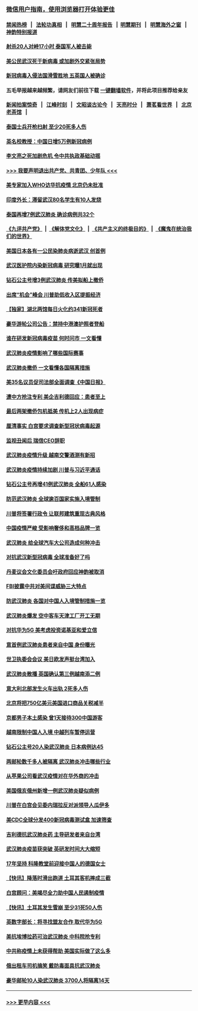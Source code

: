 ### [微信用户指南，使用浏览器打开体验更佳](https://github.com/gfw-breaker/banned-news1/blob/master/indexes/wechat-guide.md?t=0)
#### [禁闻热榜](热点新闻.md?t=0)  &nbsp;&nbsp;|&nbsp;&nbsp; [法轮功真相](https://github.com/gfw-breaker/truth/blob/master/README.md?t=0) &nbsp;&nbsp;|&nbsp;&nbsp; [明慧二十周年报告](https://github.com/gfw-breaker/mh-reports/blob/master/README.md?t=0) &nbsp;&nbsp;|&nbsp;&nbsp;[明慧期刊](https://github.com/gfw-breaker/mh-qikan) &nbsp;&nbsp;|&nbsp;&nbsp; [明慧海外之窗](https://github.com/gfw-breaker/mh-news/blob/master/README.md?t=0) &nbsp;&nbsp;|&nbsp;&nbsp; [神韵特别报道](https://github.com/gfw-breaker/mh-news/blob/master/shenyun.md?t=0)
#### [射杀20人对峙17小时 泰国军人被击毙](../pages/nsc418/n11854869.md?t=02091222) 
#### [美公民武汉死于新病毒 或加剧外交紧张局势](../pages/nsc418/n11854331.md?t=02091222) 
#### [新冠病毒入侵法国滑雪胜地 五英国人被确诊](../pages/nsc418/n11854307.md?t=02091222) 
#### 五毛举报越来越频繁，请网友们前往下载 [一键翻墙软件](https://github.com/gfw-breaker/ssr-accounts)，并将此项目推荐给亲友
#### [新闻拍案惊奇](https://github.com/gfw-breaker/banned-news1/blob/master/pages/link4.md) &nbsp;&nbsp;|&nbsp;&nbsp; [江峰时刻](https://github.com/gfw-breaker/banned-news1/blob/master/pages/link4.md) &nbsp;&nbsp;|&nbsp;&nbsp; [文昭谈古论今](https://github.com/gfw-breaker/banned-news1/blob/master/pages/link4.md) &nbsp;&nbsp;|&nbsp;&nbsp; [天亮时分](https://github.com/gfw-breaker/banned-news1/blob/master/pages/link4.md) &nbsp;&nbsp;|&nbsp;&nbsp; [萧茗看世界](https://github.com/gfw-breaker/banned-news1/blob/master/pages/link4.md) &nbsp;&nbsp;|&nbsp;&nbsp; [北京老茶馆](https://github.com/gfw-breaker/banned-news1/blob/master/pages/link4.md) &nbsp;&nbsp;|&nbsp;&nbsp; 
#### [泰国士兵开枪扫射 至少20死多人伤](../pages/nsc418/n11854276.md?t=02091222) 
#### [英名校教授：中国日增5万例新冠病例](../pages/nsc418/n11854174.md?t=02091222) 
#### [李文亮之死加剧危机 令中共执政基础动摇](../pages/nsc418/n11854003.md?t=02091222) 
#### [>>> 我要声明退出共产党、共青团、少年队 <<<](https://github.com/begood0513/goodnews/blob/master/quit/letter.md) 
#### [美专家加入WHO访华抗疫情 北京仍未批准](../pages/nsc418/n11854043.md?t=02091222) 
#### [印度外长：滞留武汉80名学生有10人发烧](../pages/nsc418/n11853821.md?t=02091222) 
#### [泰国再增7例武汉肺炎 确诊病例共32个](../pages/nsc418/n11853808.md?t=02091222) 
#### [《九评共产党》](https://github.com/begood0513/9ping.md/blob/master/README.md) &nbsp;|&nbsp; [《解体党文化》](../../../../jtdwh.md/blob/master/README.md)  &nbsp;|&nbsp; [《共产主义的终极目的》](../../../../gczydzjmd.md/blob/master/README.md) &nbsp;|&nbsp; [《魔鬼在统治我们的世界》](../../../../mgztzwmdsj.md/blob/master/README.md) 
#### [美国日本各有一公民染肺炎病逝武汉 创首例](../pages/nsc418/n11853509.md?t=02091222) 
#### [武汉医护院内染新冠病毒 研究曝1月就出现](../pages/nsc418/n11852928.md?t=02091222) 
#### [钻石公主号增3例武汉肺炎 传美拟船上撤侨](../pages/nsc418/n11853240.md?t=02091222) 
#### [出席“机会”峰会 川普助低收入区提振经济](../pages/nsc418/n11853232.md?t=02091222) 
#### [【独家】湖北两馆每日火化约341新冠死者](../pages/nsc418/n11845444.md?t=02091222) 
#### [豪华游轮公司公告：禁持中港澳护照者登船](../pages/nsc418/n11852761.md?t=02091222) 
#### [谁在研发新冠病毒疫苗 何时问市 一文看懂](../pages/nsc418/n11852840.md?t=02091222) 
#### [武汉肺炎疫情影响了哪些国际赛事](../pages/nsc418/n11852441.md?t=02091222) 
#### [武汉肺炎撤侨 一文看懂各国隔离措施](../pages/nsc418/n11844216.md?t=02091222) 
#### [美35名议员促司法部全面调查《中国日报》](../pages/nsc418/n11852435.md?t=02091222) 
#### [遭中方抢注专利 美企吉利德回应：患者至上](../pages/nsc418/n11852037.md?t=02091222) 
#### [最后两架撤侨包机抵美 传机上2人出现病症](../pages/nsc418/n11852173.md?t=02091222) 
#### [厘清事实 白宫要求调查新型冠状病毒起源](../pages/nsc418/n11852106.md?t=02091222) 
#### [监视丑闻后 瑞信CEO辞职](../pages/nsc418/n11852127.md?t=02091222) 
#### [武汉肺炎疫情升级 越南交警酒测有新招](../pages/nsc418/n11851632.md?t=02091222) 
#### [武汉肺炎疫情持续加剧 川普与习近平通话](../pages/nsc418/n11851613.md?t=02091222) 
#### [钻石公主号再增41例武汉肺炎 全船61人感染](../pages/nsc418/n11850401.md?t=02091222) 
#### [防范武汉肺炎 全球逾百国家实施入境管制](../pages/nsc418/n11850557.md?t=02091222) 
#### [川普将签署行政令 让联邦建筑重现古典风格](../pages/nsc418/n11850654.md?t=02091222) 
#### [中国疫情严峻 受影响奢侈和高档品牌一览](../pages/nsc418/n11850319.md?t=02091222) 
#### [武汉肺炎 给全球汽车大公司造成何种冲击](../pages/nsc418/n11850056.md?t=02091222) 
#### [对抗武汉新型冠病毒 全球准备好了吗](../pages/nsc418/n11850142.md?t=02091222) 
#### [丹麦议会文化委员会吁政府回应神韵被取消](../pages/nsc418/n11849312.md?t=02091222) 
#### [FBI披露中共对美间谍威胁三大特点](../pages/nsc418/n11849700.md?t=02091222) 
#### [防武汉肺炎 各国对中国人入境管制措施一览](../pages/nsc418/n11838726.md?t=02091222) 
#### [武汉肺炎爆发 空中客车天津工厂开工无期](../pages/nsc418/n11849634.md?t=02091222) 
#### [对抗华为5G 美考虑投资诺基亚和爱立信](../pages/nsc418/n11849510.md?t=02091222) 
#### [意首例武汉肺炎患者来自中国 身份曝光](../pages/nsc418/n11849454.md?t=02091222) 
#### [世卫执委会会议 美日欧发声挺台湾加入](../pages/nsc418/n11849433.md?t=02091222) 
#### [武汉肺炎散播 英国确认第三例越南添二例](../pages/nsc418/n11849439.md?t=02091222) 
#### [意大利北部发生火车出轨 2死多人伤](../pages/nsc418/n11848999.md?t=02091222) 
#### [北京将把750亿美元美国进口商品关税减半](../pages/nsc418/n11848896.md?t=02091222) 
#### [京都男子本土感染 曾1天接待300中国游客](../pages/nsc418/n11848641.md?t=02091222) 
#### [越南限制中国人入境 中越列车暂停运营](../pages/nsc418/n11847844.md?t=02091222) 
#### [钻石公主号20人染武汉肺炎 日本病例达45](../pages/nsc418/n11847823.md?t=02091222) 
#### [两邮轮数千多人被隔离 武汉肺炎冲击哪些行业](../pages/nsc418/n11847456.md?t=02091222) 
#### [从苹果公司看武汉疫情对在华外商的冲击](../pages/nsc418/n11847586.md?t=02091222) 
#### [美国俄亥俄州新增一例武汉肺炎疑似病例](../pages/nsc418/n11847714.md?t=02091222) 
#### [川普在白宫会见委内瑞拉反对派领导人瓜伊多](../pages/nsc418/n11847391.md?t=02091222) 
#### [美CDC全球分发400新冠病毒测试盒 加速筛查](../pages/nsc418/n11847260.md?t=02091222) 
#### [吉利德抗武汉肺炎药 主导研发者来自台湾](../pages/nsc418/n11847064.md?t=02091222) 
#### [武汉肺炎疫苗获突破 英研发时间大大缩短](../pages/nsc418/n11846915.md?t=02091222) 
#### [17年坚持 科隆教堂前迎接中国人的德国女士](../pages/nsc418/n11846781.md?t=02091222) 
#### [【快讯】降落时滑出跑道 土耳其客机摔成三截](../pages/nsc418/n11847021.md?t=02091222) 
#### [白宫顾问：美竭尽全力助中国人民遏制疫情](../pages/nsc418/n11846756.md?t=02091222) 
#### [【快讯】土耳其发生雪崩 至少31死50人伤](../pages/nsc418/n11846680.md?t=02091222) 
#### [英数字部长：将寻找盟友合作 取代华为5G](../pages/nsc418/n11846485.md?t=02091222) 
#### [美抗埃博拉药可治武汉肺炎 中科院抢专利](../pages/nsc418/n11846409.md?t=02091222) 
#### [中共称疫情上未获得帮助 美国实际做了这么多](../pages/nsc418/n11846008.md?t=02091222) 
#### [俄出租车司机搞笑 戴防毒面具抗武汉肺炎](../pages/nsc418/n11845703.md?t=02091222) 
#### [豪华邮轮10人染武汉肺炎 3700人将隔离14天](../pages/nsc418/n11845543.md?t=02091222) 

----
#### [ >>> 更早内容 <<< ](../indexes/nsc418-earlier.md)
